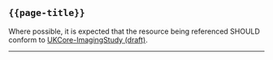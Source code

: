 ## <code>{{page-title}}</code>

Where possible, it is expected that the resource being referenced SHOULD conform to [UKCore-ImagingStudy (draft)](https://simplifier.net/guide/UKCoreImplementationGuideAssetsinDevelopment/Home/ProfilesandExtensions/Profile-UKCore-ImagingStudy).

---
